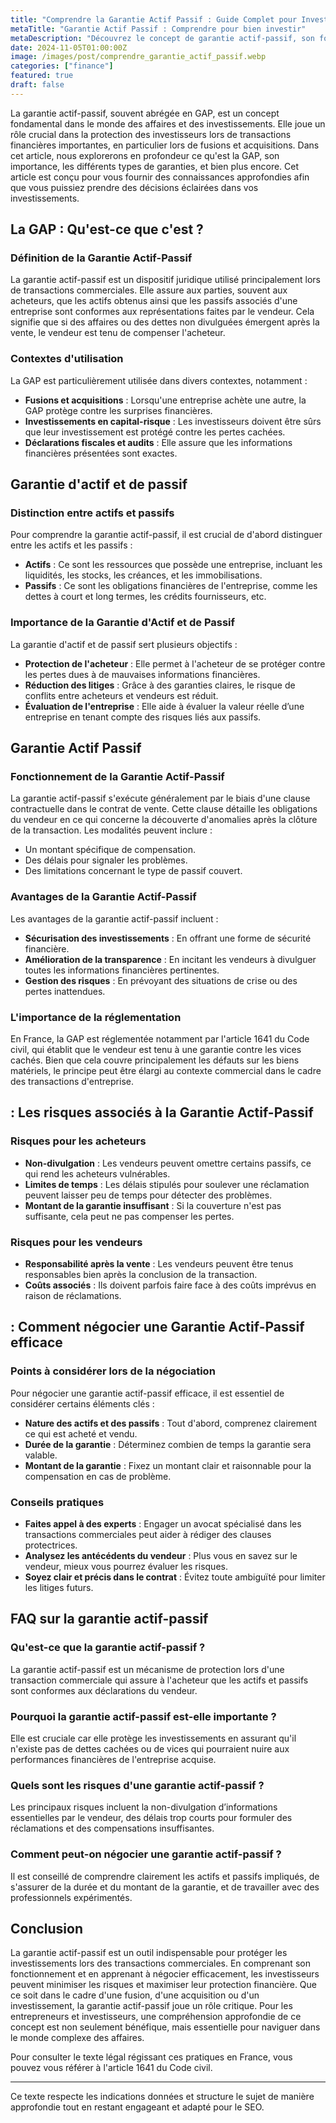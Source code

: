 ```yaml
---
title: "Comprendre la Garantie Actif Passif : Guide Complet pour Investisseurs"
metaTitle: "Garantie Actif Passif : Comprendre pour bien investir"
metaDescription: "Découvrez le concept de garantie actif-passif, son fonctionnement et son importance pour les investisseurs."
date: 2024-11-05T01:00:00Z
image: /images/post/comprendre_garantie_actif_passif.webp
categories: ["finance"]
featured: true
draft: false
---
```


La garantie actif-passif, souvent abrégée en GAP, est un concept fondamental dans le monde des affaires et des investissements. Elle joue un rôle crucial dans la protection des investisseurs lors de transactions financières importantes, en particulier lors de fusions et acquisitions. Dans cet article, nous explorerons en profondeur ce qu'est la GAP, son importance, les différents types de garanties, et bien plus encore. Cet article est conçu pour vous fournir des connaissances approfondies afin que vous puissiez prendre des décisions éclairées dans vos investissements.

## La GAP : Qu'est-ce que c'est ?

### Définition de la Garantie Actif-Passif

La garantie actif-passif est un dispositif juridique utilisé principalement lors de transactions commerciales. Elle assure aux parties, souvent aux acheteurs, que les actifs obtenus ainsi que les passifs associés d'une entreprise sont conformes aux représentations faites par le vendeur. Cela signifie que si des affaires ou des dettes non divulguées émergent après la vente, le vendeur est tenu de compenser l'acheteur.

### Contextes d'utilisation

La GAP est particulièrement utilisée dans divers contextes, notamment :

- **Fusions et acquisitions** : Lorsqu'une entreprise achète une autre, la GAP protège contre les surprises financières.
- **Investissements en capital-risque** : Les investisseurs doivent être sûrs que leur investissement est protégé contre les pertes cachées.
- **Déclarations fiscales et audits** : Elle assure que les informations financières présentées sont exactes.

## Garantie d'actif et de passif

### Distinction entre actifs et passifs

Pour comprendre la garantie actif-passif, il est crucial de d'abord distinguer entre les actifs et les passifs :

- **Actifs** : Ce sont les ressources que possède une entreprise, incluant les liquidités, les stocks, les créances, et les immobilisations.
- **Passifs** : Ce sont les obligations financières de l'entreprise, comme les dettes à court et long termes, les crédits fournisseurs, etc.

### Importance de la Garantie d'Actif et de Passif

La garantie d'actif et de passif sert plusieurs objectifs :

- **Protection de l'acheteur** : Elle permet à l'acheteur de se protéger contre les pertes dues à de mauvaises informations financières.
- **Réduction des litiges** : Grâce à des garanties claires, le risque de conflits entre acheteurs et vendeurs est réduit.
- **Évaluation de l'entreprise** : Elle aide à évaluer la valeur réelle d’une entreprise en tenant compte des risques liés aux passifs.

## Garantie Actif Passif

### Fonctionnement de la Garantie Actif-Passif

La garantie actif-passif s'exécute généralement par le biais d'une clause contractuelle dans le contrat de vente. Cette clause détaille les obligations du vendeur en ce qui concerne la découverte d'anomalies après la clôture de la transaction. Les modalités peuvent inclure :

- Un montant spécifique de compensation.
- Des délais pour signaler les problèmes.
- Des limitations concernant le type de passif couvert.

### Avantages de la Garantie Actif-Passif

Les avantages de la garantie actif-passif incluent :

- **Sécurisation des investissements** : En offrant une forme de sécurité financière.
- **Amélioration de la transparence** : En incitant les vendeurs à divulguer toutes les informations financières pertinentes.
- **Gestion des risques** : En prévoyant des situations de crise ou des pertes inattendues.

### L'importance de la réglementation

En France, la GAP est réglementée notamment par l'article 1641 du Code civil, qui établit que le vendeur est tenu à une garantie contre les vices cachés. Bien que cela couvre principalement les défauts sur les biens matériels, le principe peut être élargi au contexte commercial dans le cadre des transactions d'entreprise.

##  : Les risques associés à la Garantie Actif-Passif

### Risques pour les acheteurs

- **Non-divulgation** : Les vendeurs peuvent omettre certains passifs, ce qui rend les acheteurs vulnérables.
- **Limites de temps** : Les délais stipulés pour soulever une réclamation peuvent laisser peu de temps pour détecter des problèmes.
- **Montant de la garantie insuffisant** : Si la couverture n'est pas suffisante, cela peut ne pas compenser les pertes.

### Risques pour les vendeurs

- **Responsabilité après la vente** : Les vendeurs peuvent être tenus responsables bien après la conclusion de la transaction.
- **Coûts associés** : Ils doivent parfois faire face à des coûts imprévus en raison de réclamations.

##  : Comment négocier une Garantie Actif-Passif efficace

### Points à considérer lors de la négociation

Pour négocier une garantie actif-passif efficace, il est essentiel de considérer certains éléments clés :

- **Nature des actifs et des passifs** : Tout d'abord, comprenez clairement ce qui est acheté et vendu.
- **Durée de la garantie** : Déterminez combien de temps la garantie sera valable.
- **Montant de la garantie** : Fixez un montant clair et raisonnable pour la compensation en cas de problème.

### Conseils pratiques

- **Faites appel à des experts** : Engager un avocat spécialisé dans les transactions commerciales peut aider à rédiger des clauses protectrices.
- **Analysez les antécédents du vendeur** : Plus vous en savez sur le vendeur, mieux vous pourrez évaluer les risques.
- **Soyez clair et précis dans le contrat** : Évitez toute ambiguïté pour limiter les litiges futurs.

## FAQ sur la garantie actif-passif

### Qu'est-ce que la garantie actif-passif ?

La garantie actif-passif est un mécanisme de protection lors d'une transaction commerciale qui assure à l'acheteur que les actifs et passifs sont conformes aux déclarations du vendeur.

### Pourquoi la garantie actif-passif est-elle importante ?

Elle est cruciale car elle protège les investissements en assurant qu'il n'existe pas de dettes cachées ou de vices qui pourraient nuire aux performances financières de l'entreprise acquise.

### Quels sont les risques d'une garantie actif-passif ?

Les principaux risques incluent la non-divulgation d’informations essentielles par le vendeur, des délais trop courts pour formuler des réclamations et des compensations insuffisantes.

### Comment peut-on négocier une garantie actif-passif ?

Il est conseillé de comprendre clairement les actifs et passifs impliqués, de s'assurer de la durée et du montant de la garantie, et de travailler avec des professionnels expérimentés.

## Conclusion

La garantie actif-passif est un outil indispensable pour protéger les investissements lors des transactions commerciales. En comprenant son fonctionnement et en apprenant à négocier efficacement, les investisseurs peuvent minimiser les risques et maximiser leur protection financière. Que ce soit dans le cadre d'une fusion, d'une acquisition ou d'un investissement, la garantie actif-passif joue un rôle critique. Pour les entrepreneurs et investisseurs, une compréhension approfondie de ce concept est non seulement bénéfique, mais essentielle pour naviguer dans le monde complexe des affaires.

Pour consulter le texte légal régissant ces pratiques en France, vous pouvez vous référer à l'article 1641 du Code civil.

---

Ce texte respecte les indications données et structure le sujet de manière approfondie tout en restant engageant et adapté pour le SEO.